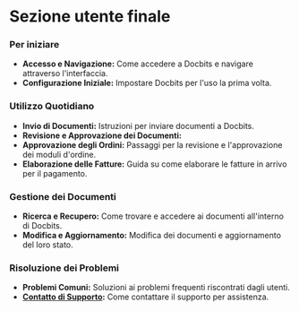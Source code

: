 # Sezione utente finale

### Per iniziare

* **Accesso e Navigazione:** Come accedere a Docbits e navigare attraverso l'interfaccia.
* **Configurazione Iniziale:** Impostare Docbits per l'uso la prima volta.

### Utilizzo Quotidiano

* **Invio di Documenti:** Istruzioni per inviare documenti a Docbits.
* **Revisione e Approvazione dei Documenti:**
* **Approvazione degli Ordini:** Passaggi per la revisione e l'approvazione dei moduli d'ordine.
* **Elaborazione delle Fatture:** Guida su come elaborare le fatture in arrivo per il pagamento.

### Gestione dei Documenti

* **Ricerca e Recupero:** Come trovare e accedere ai documenti all'interno di Docbits.
* **Modifica e Aggiornamento:** Modifica dei documenti e aggiornamento del loro stato.

### Risoluzione dei Problemi

* **Problemi Comuni:** Soluzioni ai problemi frequenti riscontrati dagli utenti.
* [**Contatto di Supporto**](ressources-and-support/user-support.md)**:** Come contattare il supporto per assistenza.
